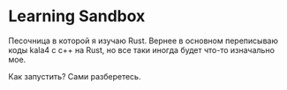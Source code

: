 # Learning Sandbox
Песочница в которой я изучаю Rust. 
Вернее в основном переписываю коды kala4 с c++ на Rust, но все таки иногда будет что-то изначально мое.

Как запустить? Сами разберетесь.
